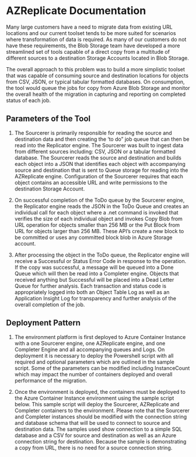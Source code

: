 # AZReplicate Documentation

Many large customers have a need to migrate data from existing URL locations and our current toolset tends to be more suited for scenarios where transformation of data is required.  As many of our customers do not have these requirements, the Blob Storage team have developed a more streamlined set of tools capable of a direct copy from a multitude of different sources to a destination Storage Accounts located in Blob Storage.  

The overall approach to this problem was to build a more simplistic toolset that was capable of consuming source and destination locations for objects from CSV, JSON, or typical tabular formatted databases.  On consumption, the tool would queue the jobs for copy from Azure Blob Storage and monitor the overall health of the migration in capturing and reporting on completed status of each job.

## Parameters of the Tool

1. The Sourcerer is primarily responsible for reading the source and destination data and then creating the ‘to do” job queue that can then be read into the Replicator engine.  The Sourcerer was built to ingest data from different sources including: CSV, JSON or a tabular formatted database.  The Sourcerer reads the source and destination and builds each object into a JSON that identifies each object with accompanying source and destination that is sent to Queue storage for reading into the AZReplicate engine.  Configuration of the Sourcerer requires that each object contains an accessible URL and write permissions to the destination Storage Account. 

2. On successful completion of the ToDo queue by the Sourcerer engine, the Replicator engine reads the JSON in the ToDo Queue and creates an individual call for each object where a .net command is invoked that verifies the size of each individual object and invokes Copy Blob from URL operation for objects smaller than 256 MB or the Put Block from URL for objects larger than 256 MB.  These API’s create a new block to be committed or uses any committed block blob in Azure Storage account.

3. After processing the object in the ToDo queue, the Replicator engine will receive a Successful or Status Error Code in response to the operation.  If the copy was successful, a message will be queued into a Done Queue which will then be read into a Completer engine.  Objects that received anything but Successful will be placed into a Dead Letter Queue for further analysis.  Each transaction and status code is appropriately logged into both an Object Table Log as well as an Application Insight Log for transparency and further analysis of the overall completion of the job.

## Deployment Pattern

1. The environment platform is first deployed to Azure Container Instance with a one Sourcerer engine, one AZReplicate engine, and one Completer Engine and all accompanying queues and Logs.  On deployment it is necessary to deploy the Powershell script with all required and optional parameters which are outlined in the sample script.  Some of the parameters can be modified including InstanceCount which may impact the number of containers deployed and overall performance of the migration.

2. Once the environment is deployed, the containers must be deployed to the Azure Container Instance environment using the sample script below.  This sample script will deploy the Sourcerer, AZReplicate and Completer containers to the environment.  Please note that the Sourcerer and Completer instances should be modified with the connection string and database schema that will be used to connect to source and destination data.  The samples used show connection to a simple SQL database and a CSV for source and destination as well as an Azure connection string for destination.  Because the sample is demonstrating a copy from URL, there is no need for a source connection string.  

